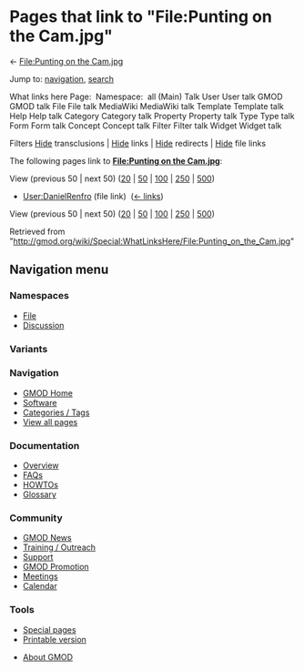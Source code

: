 <div id="mw-page-base" class="noprint">

</div>

<div id="mw-head-base" class="noprint">

</div>

<div id="content" class="mw-body" role="main">

<span id="top"></span>

<div id="mw-js-message" style="display:none;">

</div>



# <span dir="auto">Pages that link to "File:Punting on the Cam.jpg"</span>

<div id="bodyContent">

<div id="contentSub">

← [File:Punting on the
Cam.jpg](/wiki/File:Punting_on_the_Cam.jpg "File:Punting on the Cam.jpg")

</div>

<div id="jump-to-nav" class="mw-jump">

Jump to: [navigation](#mw-navigation), [search](#p-search)

</div>

<div id="mw-content-text">

What links here Page:  Namespace:  all (Main) Talk User User talk GMOD
GMOD talk File File talk MediaWiki MediaWiki talk Template Template talk
Help Help talk Category Category talk Property Property talk Type Type
talk Form Form talk Concept Concept talk Filter Filter talk Widget
Widget talk

Filters
[Hide](/mediawiki/index.php?title=Special:WhatLinksHere/File:Punting_on_the_Cam.jpg&hidetrans=1 "Special:WhatLinksHere/File:Punting on the Cam.jpg")
transclusions \|
[Hide](/mediawiki/index.php?title=Special:WhatLinksHere/File:Punting_on_the_Cam.jpg&hidelinks=1 "Special:WhatLinksHere/File:Punting on the Cam.jpg")
links \|
[Hide](/mediawiki/index.php?title=Special:WhatLinksHere/File:Punting_on_the_Cam.jpg&hideredirs=1 "Special:WhatLinksHere/File:Punting on the Cam.jpg")
redirects \|
[Hide](/mediawiki/index.php?title=Special:WhatLinksHere/File:Punting_on_the_Cam.jpg&hideimages=1 "Special:WhatLinksHere/File:Punting on the Cam.jpg")
file links

The following pages link to **[File:Punting on the
Cam.jpg](/wiki/File:Punting_on_the_Cam.jpg "File:Punting on the Cam.jpg")**:

View (previous 50 \| next 50)
([20](/mediawiki/index.php?title=Special:WhatLinksHere/File:Punting_on_the_Cam.jpg&limit=20 "Special:WhatLinksHere/File:Punting on the Cam.jpg")
\|
[50](/mediawiki/index.php?title=Special:WhatLinksHere/File:Punting_on_the_Cam.jpg&limit=50 "Special:WhatLinksHere/File:Punting on the Cam.jpg")
\|
[100](/mediawiki/index.php?title=Special:WhatLinksHere/File:Punting_on_the_Cam.jpg&limit=100 "Special:WhatLinksHere/File:Punting on the Cam.jpg")
\|
[250](/mediawiki/index.php?title=Special:WhatLinksHere/File:Punting_on_the_Cam.jpg&limit=250 "Special:WhatLinksHere/File:Punting on the Cam.jpg")
\|
[500](/mediawiki/index.php?title=Special:WhatLinksHere/File:Punting_on_the_Cam.jpg&limit=500 "Special:WhatLinksHere/File:Punting on the Cam.jpg"))

- [User:DanielRenfro](/wiki/User:DanielRenfro "User:DanielRenfro") (file
  link) ‎ <span class="mw-whatlinkshere-tools">([←
  links](/mediawiki/index.php?title=Special:WhatLinksHere&target=User%3ADanielRenfro "Special:WhatLinksHere"))</span>

View (previous 50 \| next 50)
([20](/mediawiki/index.php?title=Special:WhatLinksHere/File:Punting_on_the_Cam.jpg&limit=20 "Special:WhatLinksHere/File:Punting on the Cam.jpg")
\|
[50](/mediawiki/index.php?title=Special:WhatLinksHere/File:Punting_on_the_Cam.jpg&limit=50 "Special:WhatLinksHere/File:Punting on the Cam.jpg")
\|
[100](/mediawiki/index.php?title=Special:WhatLinksHere/File:Punting_on_the_Cam.jpg&limit=100 "Special:WhatLinksHere/File:Punting on the Cam.jpg")
\|
[250](/mediawiki/index.php?title=Special:WhatLinksHere/File:Punting_on_the_Cam.jpg&limit=250 "Special:WhatLinksHere/File:Punting on the Cam.jpg")
\|
[500](/mediawiki/index.php?title=Special:WhatLinksHere/File:Punting_on_the_Cam.jpg&limit=500 "Special:WhatLinksHere/File:Punting on the Cam.jpg"))

</div>

<div class="printfooter">

Retrieved from
"<http://gmod.org/wiki/Special:WhatLinksHere/File:Punting_on_the_Cam.jpg>"

</div>

<div id="catlinks" class="catlinks catlinks-allhidden">

</div>

<div class="visualClear">

</div>

</div>

</div>

<div id="mw-navigation">

## Navigation menu

<div id="mw-head">



<div id="left-navigation">

<div id="p-namespaces" class="vectorTabs" role="navigation"
aria-labelledby="p-namespaces-label">

### Namespaces

- <span id="ca-nstab-image"><a href="/wiki/File:Punting_on_the_Cam.jpg" accesskey="c"
  title="View the file page [c]">File</a></span>
- <span id="ca-talk"><a
  href="/mediawiki/index.php?title=File_talk:Punting_on_the_Cam.jpg&amp;action=edit&amp;redlink=1"
  accesskey="t"
  title="Discussion about the content page [t]">Discussion</a></span>

</div>

<div id="p-variants" class="vectorMenu emptyPortlet" role="navigation"
aria-labelledby="p-variants-label">

### 

### Variants[](#)

<div class="menu">

</div>

</div>

</div>





</div>

</div>

</div>

<div id="mw-panel">

<div id="p-logo" role="banner">

<a href="/wiki/Main_Page"
style="background-image: url(http://gmod.org/images/GMOD-cogs.png);"
title="Visit the main page"></a>

</div>

<div id="p-Navigation" class="portal" role="navigation"
aria-labelledby="p-Navigation-label">

### Navigation

<div class="body">

- <span id="n-GMOD-Home">[GMOD Home](/wiki/Main_Page)</span>
- <span id="n-Software">[Software](/wiki/GMOD_Components)</span>
- <span id="n-Categories-.2F-Tags">[Categories /
  Tags](/wiki/Categories)</span>
- <span id="n-View-all-pages">[View all
  pages](/wiki/Special:AllPages)</span>

</div>

</div>

<div id="p-Documentation" class="portal" role="navigation"
aria-labelledby="p-Documentation-label">

### Documentation

<div class="body">

- <span id="n-Overview">[Overview](/wiki/Overview)</span>
- <span id="n-FAQs">[FAQs](/wiki/Category:FAQ)</span>
- <span id="n-HOWTOs">[HOWTOs](/wiki/Category:HOWTO)</span>
- <span id="n-Glossary">[Glossary](/wiki/Glossary)</span>

</div>

</div>

<div id="p-Community" class="portal" role="navigation"
aria-labelledby="p-Community-label">

### Community

<div class="body">

- <span id="n-GMOD-News">[GMOD News](/wiki/GMOD_News)</span>
- <span id="n-Training-.2F-Outreach">[Training /
  Outreach](/wiki/Training_and_Outreach)</span>
- <span id="n-Support">[Support](/wiki/Support)</span>
- <span id="n-GMOD-Promotion">[GMOD
  Promotion](/wiki/GMOD_Promotion)</span>
- <span id="n-Meetings">[Meetings](/wiki/Meetings)</span>
- <span id="n-Calendar">[Calendar](/wiki/Calendar)</span>

</div>

</div>

<div id="p-tb" class="portal" role="navigation"
aria-labelledby="p-tb-label">

### Tools

<div class="body">

- <span id="t-specialpages"><a href="/wiki/Special:SpecialPages" accesskey="q"
  title="A list of all special pages [q]">Special pages</a></span>
- <span id="t-print"><a
  href="/mediawiki/index.php?title=Special:WhatLinksHere/File:Punting_on_the_Cam.jpg&amp;printable=yes"
  rel="alternate" accesskey="p"
  title="Printable version of this page [p]">Printable version</a></span>

</div>

</div>

</div>

</div>

<div id="footer" role="contentinfo">

- <span id="footer-places-about">[About
  GMOD](/wiki/GMOD:About "GMOD:About")</span>

<!-- -->






</div>
